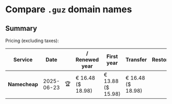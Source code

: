 # Compare `.guz` domain names

## Summary

Pricing (excluding taxes):

| Service | Date |  | / Renewed year | First year | Transfer | Restoration |
|--|--|--|--|--|--|--|
| **Namecheap** | 2025-06-23 | 🏆 | € 16.48<br>($ 18.98) | € 13.88<br>($ 15.98) | € 16.48<br>($ 18.98) |  |
